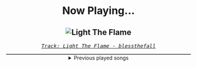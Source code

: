 <div align="center"> 
<h1>Now Playing...</h1>

![Light The Flame](https://i.scdn.co/image/ab67616d00001e02fb7cf50589aefc092eef270a)
--
_<samp><a href="https://open.spotify.com/track/182RZBV5goHVr71aJFby3E">Track: Light The Flame - blessthefall</a></samp>_

<div style="border: 1px #4B5054 solid"></div>
<details>
  <summary>
    Previous played songs
  </summary>
  <table>
    <thead>
      <tr>
        <th>
          Artist
        </th>
        <th>
          Song
        </th>
        <th>
          Link
        </th>
      </tr>
    </thead>
    <tbody>
      <tr><td>blessthefall</td><td>Light The Flame</td><td><a href="https://open.spotify.com/track/182RZBV5goHVr71aJFby3E">https://open.spotify.com/track/182RZBV5goHVr71aJFby3E</a></td></tr><tr><td>We Came As Romans</td><td>lake of fire</td><td><a href="https://open.spotify.com/track/3WWH6lCgm54NBupa4J8Q8z">https://open.spotify.com/track/3WWH6lCgm54NBupa4J8Q8z</a></td></tr><tr><td>Acres</td><td>Not So Different</td><td><a href="https://open.spotify.com/track/1BCesNUMBrQAnCkC6PHdNa">https://open.spotify.com/track/1BCesNUMBrQAnCkC6PHdNa</a></td></tr><tr><td>Dreamwake</td><td>Daydream</td><td><a href="https://open.spotify.com/track/63tJZDhguIiOAZickiWTWE">https://open.spotify.com/track/63tJZDhguIiOAZickiWTWE</a></td></tr><tr><td>Acres</td><td>Welcome To The Family</td><td><a href="https://open.spotify.com/track/3GakMstp8gvdrrEFSv6JE8">https://open.spotify.com/track/3GakMstp8gvdrrEFSv6JE8</a></td></tr><tr><td>Execution Day</td><td>SEROTONIN SERENADE</td><td><a href="https://open.spotify.com/track/4rG2wMmnFIKpieQmJm40rQ">https://open.spotify.com/track/4rG2wMmnFIKpieQmJm40rQ</a></td></tr><tr><td>blessthefall</td><td>This Ends With Us</td><td><a href="https://open.spotify.com/track/3etB4PiRQ9dyQkQfAXtZIZ">https://open.spotify.com/track/3etB4PiRQ9dyQkQfAXtZIZ</a></td></tr><tr><td>Silent Planet</td><td>Wick</td><td><a href="https://open.spotify.com/track/3yMU4otI6sZZBNSq2TYdXf">https://open.spotify.com/track/3yMU4otI6sZZBNSq2TYdXf</a></td></tr><tr><td>Jamie's Elsewhere</td><td>Hyper Reactive</td><td><a href="https://open.spotify.com/track/1FYN2EEcwvGFz91ijFmZgC">https://open.spotify.com/track/1FYN2EEcwvGFz91ijFmZgC</a></td></tr><tr><td>We Came As Romans</td><td>red smoke</td><td><a href="https://open.spotify.com/track/2pgoFRo3xdakkhPwKe56jI">https://open.spotify.com/track/2pgoFRo3xdakkhPwKe56jI</a></td></tr><tr><td>Atreyu</td><td>You Eclipsed by Me</td><td><a href="https://open.spotify.com/track/3ViFhY6aEpz9WTVSmmEXFn">https://open.spotify.com/track/3ViFhY6aEpz9WTVSmmEXFn</a></td></tr><tr><td>Dreamwake</td><td>Memories</td><td><a href="https://open.spotify.com/track/4UakyemiohgCUOlUswzlOJ">https://open.spotify.com/track/4UakyemiohgCUOlUswzlOJ</a></td></tr><tr><td>ACCVSED</td><td>Senescence</td><td><a href="https://open.spotify.com/track/2zOOpxRscmLe79eZP5ecCe">https://open.spotify.com/track/2zOOpxRscmLe79eZP5ecCe</a></td></tr><tr><td>Fit For A King</td><td>Extinction</td><td><a href="https://open.spotify.com/track/4ZD2aQMKmS7T9wrWq25k3k">https://open.spotify.com/track/4ZD2aQMKmS7T9wrWq25k3k</a></td></tr><tr><td>Kingdom Of Giants</td><td>Taste of Poison</td><td><a href="https://open.spotify.com/track/5rSKtNxgPbgNwH14rGVn4J">https://open.spotify.com/track/5rSKtNxgPbgNwH14rGVn4J</a></td></tr><tr><td>Versus Me</td><td>Snakes</td><td><a href="https://open.spotify.com/track/0dJJZdhE4kl1ZkUZdFmuV5">https://open.spotify.com/track/0dJJZdhE4kl1ZkUZdFmuV5</a></td></tr><tr><td>I See Stars</td><td>FLOAT</td><td><a href="https://open.spotify.com/track/6xyGVLEFVQSsUy3z4yNADd">https://open.spotify.com/track/6xyGVLEFVQSsUy3z4yNADd</a></td></tr><tr><td>Kingdom Of Giants</td><td>Collide</td><td><a href="https://open.spotify.com/track/1f0J28W2sTbiqIEsb8uxfe">https://open.spotify.com/track/1f0J28W2sTbiqIEsb8uxfe</a></td></tr><tr><td>Thousand Below</td><td>Feel It End</td><td><a href="https://open.spotify.com/track/165QWwE99xGdsmmef8LyLj">https://open.spotify.com/track/165QWwE99xGdsmmef8LyLj</a></td></tr><tr><td>Fit For A King</td><td>The Temple</td><td><a href="https://open.spotify.com/track/4NucygBGJNbeq6cX8yybLp">https://open.spotify.com/track/4NucygBGJNbeq6cX8yybLp</a></td></tr>
    </tbody>
  </table>
</details>

</div>
